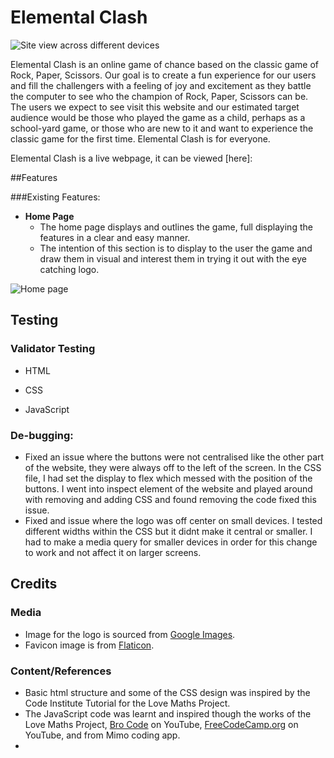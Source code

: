 # Elemental Clash

![Site view across different devices](/assets/images/)

Elemental Clash is an online game of chance based on the classic game of Rock, Paper, Scissors. Our goal is to create a fun experience for our users and fill the challengers with a feeling of joy and excitement as they battle the computer to see who the champion of Rock, Paper, Scissors can be. The users we expect to see visit this website and our estimated target audience would be those who played the game as a child, perhaps as a school-yard game, or those who are new to it and want to experience the classic game for the first time. Elemental Clash is for everyone.

Elemental Clash is a live webpage, it can be viewed [here]: 

##Features

###Existing Features:

- __Home Page__
    - The home page displays and outlines the game, full displaying the features in a clear and easy manner.
    - The intention of this section is to display to the user the game and draw them in visual and interest them in trying it out with the eye catching logo.

![Home page](/assets/images/)

## Testing

### Validator Testing
- HTML

- CSS

- JavaScript

### De-bugging:
- Fixed an issue where the buttons were not centralised like the other part of the website, they were always off to the left of the screen. In the CSS file, I had set the display to flex which messed with the position of the buttons. I went into inspect element of the website and played around with removing and adding CSS and found removing the code fixed this issue.
- Fixed and issue where the logo was off center on small devices. I tested different widths within the CSS but it didnt make it central or smaller. I had to make a media query for smaller devices in order for this change to work and not affect it on larger screens.

## Credits

### Media
- Image for the logo is sourced from [Google Images](https://www.google.com/search?q=rock+paper+scissors+free+image&tbm=isch&chips=q:rock+paper+scissors+free+image,online_chips:scissors+clipart:Vsuyf0zAz68%3D&rlz=1C1ASUM_enGB757GB757&hl=en&sa=X&ved=2ahUKEwjfjtn0g5GCAxUtmicCHQJCBSkQ4lYoA3oECAEQOw&biw=1903&bih=914).
- Favicon image is from [Flaticon](https://www.flaticon.com/free-icon/rock-paper-scissors_6851302).

### Content/References
- Basic html structure and some of the CSS design was inspired by the Code Institute Tutorial for the Love Maths Project.
- The JavaScript code was learnt and inspired though the works of the Love Maths Project, [Bro Code](https://www.youtube.com/watch?v=n1_vHArDBRA) on YouTube, [FreeCodeCamp.org](https://www.youtube.com/watch?v=jaVNP3nIAv0) on YouTube, and from Mimo coding app.
- 


